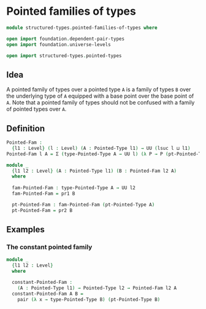 #  Pointed families of types

```agda
module structured-types.pointed-families-of-types where

open import foundation.dependent-pair-types
open import foundation.universe-levels

open import structured-types.pointed-types
```

## Idea

A pointed family of types over a pointed type `A` is a family of types `B` over the underlying type of `A` equipped with a base point over the base point of `A`. Note that a pointed family of types should not be confused with a family of pointed types over `A`.

## Definition

```agda
Pointed-Fam :
  {l1 : Level} (l : Level) (A : Pointed-Type l1) → UU (lsuc l ⊔ l1)
Pointed-Fam l A = Σ (type-Pointed-Type A → UU l) (λ P → P (pt-Pointed-Type A))

module _
  {l1 l2 : Level} (A : Pointed-Type l1) (B : Pointed-Fam l2 A)
  where
  
  fam-Pointed-Fam : type-Pointed-Type A → UU l2
  fam-Pointed-Fam = pr1 B

  pt-Pointed-Fam : fam-Pointed-Fam (pt-Pointed-Type A)
  pt-Pointed-Fam = pr2 B
```

## Examples

### The constant pointed family

```agda
module _
  {l1 l2 : Level}
  where

  constant-Pointed-Fam :
    (A : Pointed-Type l1) → Pointed-Type l2 → Pointed-Fam l2 A
  constant-Pointed-Fam A B =
    pair (λ x → type-Pointed-Type B) (pt-Pointed-Type B)
```
